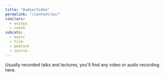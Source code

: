 ```yaml
---
title: "Audio/Video"
permalink: "/content/av/"
similars:
  - essays
  - canon
subcats:
  - music
  - film
  - podcast
  - course
---
```


Usually recorded talks and lectures, you'll find any video or audio recording here.

